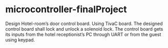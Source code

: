 # microcontroller-finalProject
Design Hotel-room’s door control board. Using TivaC board.
The designed control board shall lock and unlock a solenoid lock. The control board gets its inputs from the hotel
receptionist’s PC through UART or from the guest using keypad.
